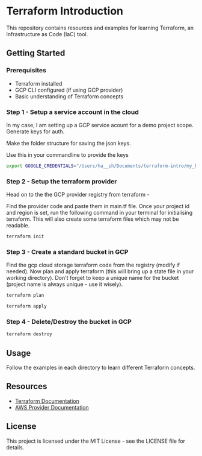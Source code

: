 # Terraform Introduction

This repository contains resources and examples for learning Terraform, an Infrastructure as Code (IaC) tool.

## Getting Started

### Prerequisites
- Terraform installed
- GCP CLI configured (if using GCP provider)
- Basic understanding of Terraform concepts

### Step 1 - Setup a service account in the cloud
In my case, I am setting up a GCP service acount for a demo project scope. Generate keys for auth.

Make the folder structure for saving the json keys.

Use this in your commandline to provide the keys
```bash
export GOOGLE_CREDENTIALS="/Users/ha__sh/Documents/terraform-intro/my_keys/my_creds.json"
```
### Step 2 - Setup the terraform provider
Head on to the the GCP provider registry from terraform - 

Find the provider code and paste them in main.tf file. Once your project id and region is set, run the following command in your terminal for initialising terraform. This will also create some terraform files which may not be readable.

```bash
terraform init
```

### Step 3 - Create a standard bucket in GCP

Find the gcp cloud storage terraform code from the registry (modify if needed). Now plan and apply terraform (this will bring up a state file in your working directory). Don't forget to keep a unique name for the bucket (project name is always unique - use it wisely).

```bash
terraform plan
```

```bash
terraform apply
```

### Step 4 - Delete/Destroy the bucket in GCP
```bash
terraform destroy
```


## Usage
Follow the examples in each directory to learn different Terraform concepts.

## Resources
- [Terraform Documentation](https://www.terraform.io/docs)
- [AWS Provider Documentation](https://registry.terraform.io/providers/hashicorp/aws/latest/docs)

## License
This project is licensed under the MIT License - see the LICENSE file for details.